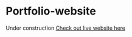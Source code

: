 # Portfolio-website
Under construction 
[Check out live website here](https://markus1607.github.io/Portfolio-website/)
